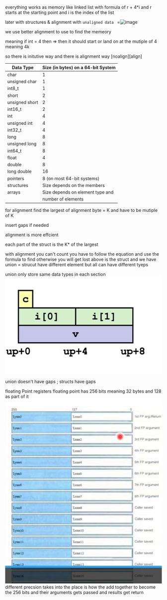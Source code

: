 everything works as memory like linked list
with formula of r + 4\*i and r starts at the starting point and i is the index of the list

later with structures & alignment with
`unaligned data ` =![image](https://github.com/MaxHao56/2023-Documentaton/assets/132418186/176bc245-f275-48e5-9d66-acbeff1368cd)

we use better alignment to use to find the memeory

meaning if int = 4 then => then it should start or land on at the mutiple of 4 meaning 4k

so there is initutive way and there is alignment way [noalign][align]

| Data Type      | Size (in bytes) on a 64-bit System |
| -------------- | ---------------------------------- |
| char           | 1                                  |
| unsigned char  | 1                                  |
| int8_t         | 1                                  |
| short          | 2                                  |
| unsigned short | 2                                  |
| int16_t        | 2                                  |
| int            | 4                                  |
| unsigned int   | 4                                  |
| int32_t        | 4                                  |
| long           | 8                                  |
| unsigned long  | 8                                  |
| int64_t        | 8                                  |
| float          | 4                                  |
| double         | 8                                  |
| long double    | 16                                 |
| pointers       | 8 (on most 64-bit systems)         |
| structures     | Size depends on the members        |
| arrays         | Size depends on element type and   |
|                | number of elements                 |

for alignment find the largest of alignment byte = K and have to be mutiple of K

insert gaps if needed

alignment is more effcient

each part of the struct is the K\* of the largest

with alignment you can't count you have to follow the equation and use the formula to find otherwise you will get lost
above is the struct and we have union = strucut have different element but all can have different tyeps

union only store same data types in each section![Alt text](image.png)

union doesn't have gaps ; structs have gaps

floating Point registers
floating point has 256 bits meaning 32 bytes and 128 as part of it![Alt text](image-1.png)
different precsion takes into the place
is how the add together to become the 256 bits
and their arguments gets passed and results get return
